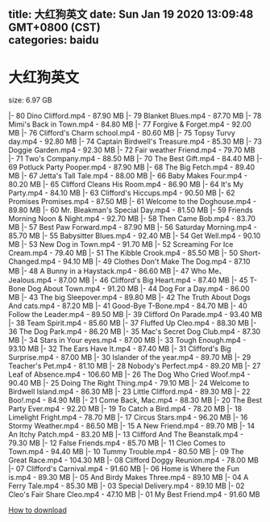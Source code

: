 
title: 大红狗英文
date: Sun Jan 19 2020 13:09:48 GMT+0800 (CST)    
categories: baidu
---

# 大红狗英文
size: 6.97 GB
 
 
|- 80 Dino Clifford.mp4 - 87.90 MB
|- 79 Blanket Blues.mp4 - 87.70 MB
|- 78 Mimi's Back in Town.mp4 - 84.80 MB
|- 77 Forgive & Forget.mp4 - 92.00 MB
|- 76 Clifford's Charm school.mp4 - 80.60 MB
|- 75 Topsy Turvy day.mp4 - 92.80 MB
|- 74 Captain Birdwell's Treasure.mp4 - 85.30 MB
|- 73 Doggie Garden.mp4 - 92.30 MB
|- 72 Fair weather Friend.mp4 - 79.70 MB
|- 71 Two's Company.mp4 - 88.50 MB
|- 70 The Best Gift.mp4 - 84.40 MB
|- 69 Potluck Party Pooper.mp4 - 87.90 MB
|- 68 The Big Fetch.mp4 - 89.40 MB
|- 67 Jetta's Tall Tale.mp4 - 88.00 MB
|- 66 Baby Makes Four.mp4 - 80.20 MB
|- 65 Clifford Cleans His Room.mp4 - 86.90 MB
|- 64 It's My Party.mp4 - 84.10 MB
|- 63 Clifford's Hiccups.mp4 - 90.50 MB
|- 62 Promises Promises.mp4 - 87.50 MB
|- 61 Welcome to the Doghouse.mp4 - 89.80 MB
|- 60 Mr. Bleakman's Special Day.mp4 - 81.50 MB
|- 59 Friends Morning Noon & Night.mp4 - 92.70 MB
|- 58 Then Came Bob.mp4 - 83.70 MB
|- 57 Best Paw Forward.mp4 - 87.90 MB
|- 56 Saturday Morning.mp4 - 85.70 MB
|- 55 Babysitter Blues.mp4 - 92.40 MB
|- 54 Get Well.mp4 - 90.10 MB
|- 53 New Dog in Town.mp4 - 91.70 MB
|- 52 Screaming For Ice Cream.mp4 - 79.40 MB
|- 51 The Kibble Crook.mp4 - 85.50 MB
|- 50 Short-Changed.mp4 - 94.10 MB
|- 49 Clothes Don't Make The Dog.mp4 - 87.10 MB
|- 48 A Bunny in a Haystack.mp4 - 86.60 MB
|- 47 Who Me、Jealous.mp4 - 87.00 MB
|- 46 Clifford's Big Heart.mp4 - 87.40 MB
|- 45 T-Bone Dog About Town.mp4 - 91.20 MB
|- 44 Dog For a Day.mp4 - 86.00 MB
|- 43 The big Sleepover.mp4 - 89.80 MB
|- 42 The Truth About Dogs And cats.mp4 - 87.20 MB
|- 41 Good-Bye T-Bone.mp4 - 84.70 MB
|- 40 Follow the Leader.mp4 - 89.50 MB
|- 39 Clifford On Parade.mp4 - 93.40 MB
|- 38 Team Spirit.mp4 - 85.60 MB
|- 37 Fluffed Up Cleo.mp4 - 88.30 MB
|- 36 The Dog Park.mp4 - 86.20 MB
|- 35 Mac's Secret Dog Club.mp4 - 87.30 MB
|- 34 Stars in Your eyes.mp4 - 87.00 MB
|- 33 Tough Enough.mp4 - 93.10 MB
|- 32 The Ears Have It.mp4 - 87.40 MB
|- 31 Clifford's Big Surprise.mp4 - 87.00 MB
|- 30 Islander of the year.mp4 - 89.70 MB
|- 29 Teacher's Pet.mp4 - 81.10 MB
|- 28 Nobody's Perfect.mp4 - 89.20 MB
|- 27 Leaf of Absence.mp4 - 106.60 MB
|- 26 The Dog Who Cried Woof.mp4 - 90.40 MB
|- 25 Doing The Right Thing.mp4 - 79.10 MB
|- 24 Welcome to Birdwell Island.mp4 - 86.30 MB
|- 23 Little Clifford.mp4 - 89.30 MB
|- 22 Boo!.mp4 - 84.90 MB
|- 21 Come Back, Mac.mp4 - 88.30 MB
|- 20 The Best Party Ever.mp4 - 92.20 MB
|- 19 To Catch a Bird.mp4 - 78.20 MB
|- 18 Limelight Fright.mp4 - 78.70 MB
|- 17 Circus Stars.mp4 - 96.20 MB
|- 16 Stormy Weather.mp4 - 86.50 MB
|- 15 A New Friend.mp4 - 89.70 MB
|- 14 An Itchy Patch.mp4 - 83.20 MB
|- 13 Clifford And The Beanstalk.mp4 - 79.30 MB
|- 12 False Friends.mp4 - 85.70 MB
|- 11 Cleo Comes to Town.mp4 - 94.40 MB
|- 10 Tummy Trouble.mp4 - 80.50 MB
|- 09 The Great Race.mp4 - 104.30 MB
|- 08 Clifford Doggy Reunion.mp4 - 78.00 MB
|- 07 Clifford's Carnival.mp4 - 91.60 MB
|- 06 Home is Where the Fun is.mp4 - 89.30 MB
|- 05 And Birdy Makes Three.mp4 - 89.10 MB
|- 04 A Ferry Tale.mp4 - 85.30 MB
|- 03 Special Delivery.mp4 - 89.10 MB
|- 02 Cleo's Fair Share Cleo.mp4 - 47.10 MB
|- 01 My Best Friend.mp4 - 91.60 MB

[How to download](https://bpcam.bemobtrk.com/go/2ceec3aa-1ca2-46d6-b9ff-aaa5c184517c?jno=347)